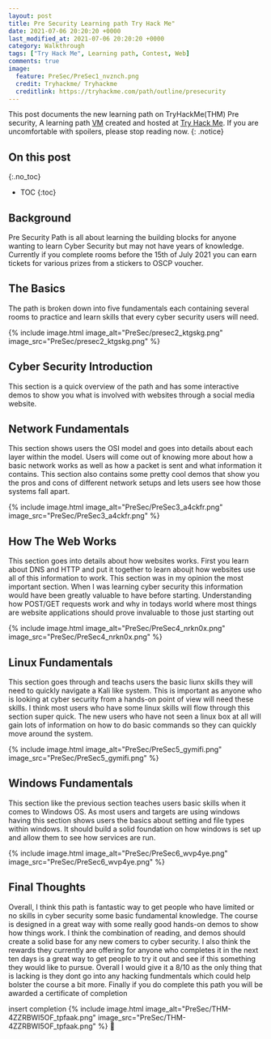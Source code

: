 ```yaml
---
layout: post
title: Pre Security Learning path Try Hack Me"
date: 2021-07-06 20:20:20 +0000
last_modified_at: 2021-07-06 20:20:20 +0000
category: Walkthrough
tags: ["Try Hack Me", Learning path, Contest, Web]
comments: true
image:
  feature: PreSec/PreSec1_nvznch.png
  credit: Tryhackme/ Tryhackme
  creditlink: https://tryhackme.com/path/outline/presecurity
---
```


This post documents the new learning path on TryHackMe(THM) Pre security, A learning path [VM][1] created and hosted at [Try Hack Me][2]. If you are uncomfortable with spoilers, please stop reading now.
{: .notice}

<!--more-->

## On this post
{:.no_toc}

* TOC
{:toc}

## Background

Pre Security Path is all about learning the building blocks for anyone wanting to learn Cyber Security but may not have years of knowledge. Currently if you complete rooms before the 15th of July 2021 you can earn tickets for various prizes from a stickers to OSCP voucher.

## The Basics
The path is broken down into five fundamentals each containing several rooms to practice and learn skills that every cyber security users will need.

{% include image.html image_alt="PreSec/presec2_ktgskg.png" image_src="PreSec/presec2_ktgskg.png" %}

## Cyber Security Introduction
This section is a quick overview of the path and has some interactive demos to show you what is involved with websites through a social media website.

## Network Fundamentals
This section shows users the OSI model and goes into details about each layer within the model. Users will come out of knowing more about how a basic network works as well as how a packet is sent and what information it contains. This section also contains some pretty cool demos that show you the pros and cons of different network setups and lets users see how those systems fall apart. 

{% include image.html image_alt="PreSec/PreSec3_a4ckfr.png" image_src="PreSec/PreSec3_a4ckfr.png" %}

## How The Web Works
This section goes into details about how websites works. First you learn about DNS and HTTP and put it together to learn aboujt how websites use all of this information to work. This section was in my opinion the most important section. When I was learning cyber security this information would have been greatly valuable to have before starting. Understanding how POST/GET requests work and why in todays world where most things are website applications should prove invaluable to those just starting out

{% include image.html image_alt="PreSec/PreSec4_nrkn0x.png" image_src="PreSec/PreSec4_nrkn0x.png" %}

## Linux Fundamentals
This section goes through and teachs users the basic liunx skills they will need to quickly navigate a Kali like system. This is important as anyone who is looking at cyber security from a hands-on point of view will need these skills. I think most users who have some linux skills will flow through this section super quick. The new users who have not seen a linux box at all will gain lots of information on how to do basic commands so they can quickly move around the system.

{% include image.html image_alt="PreSec/PreSec5_gymifi.png" image_src="PreSec/PreSec5_gymifi.png" %}

## Windows Fundamentals
This section like the previous section teaches users basic skills when it comes to Windows OS. As most users and targets are using windows having this section shows users the basics about setting and file types within  windows. It should build a solid foundation on how windows is set up and allow them to see how services are run.

{% include image.html image_alt="PreSec/PreSec6_wvp4ye.png" image_src="PreSec/PreSec6_wvp4ye.png" %}

## Final Thoughts

Overall, I think this path is fantastic way to get people who have limited or no skills in cyber security some basic fundamental knowledge. The course is designed in a great way with some really good hands-on demos to show how things work. I think the combination of reading, and demos should create a solid base for any new comers to cyber security. I also think the rewards they currently are offering for anyone who completes it in the next ten days is a great way to get people to try it out and see if this something they would like to pursue. Overall I would give it a 8/10 as the only thing that is lacking is they dont go into any hacking fundmentals which could help bolster the course a bit more.
Finally if you do complete this path you will be awarded a certificate of completion

insert completion
{% include image.html image_alt="PreSec/THM-4ZZRBWI5OF_tpfaak.png" image_src="PreSec/THM-4ZZRBWI5OF_tpfaak.png" %}
:dancer:

[1]: https://tryhackme.com/path/outline/presecurity
[2]: https://tryhackme.com
